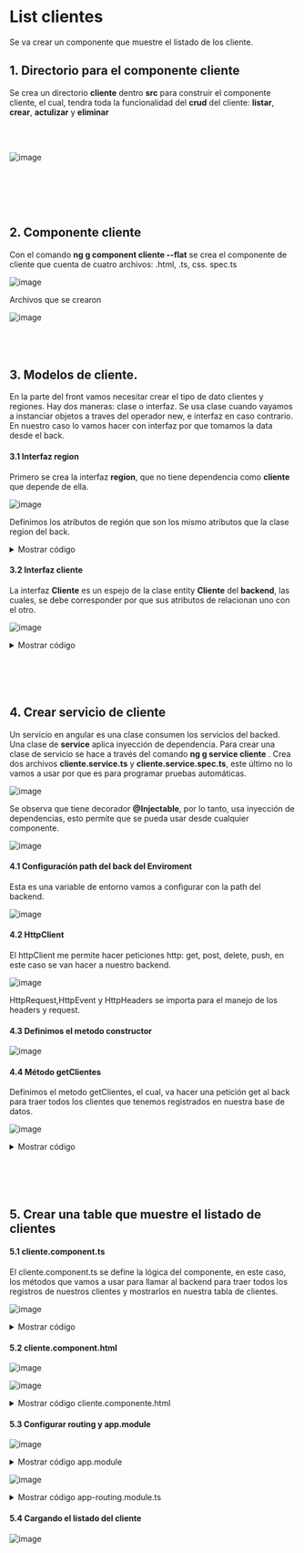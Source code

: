 # List clientes

Se va crear un componente que muestre el listado de los cliente. 

## 1. Directorio para el componente cliente

Se crea un directorio **cliente** dentro **src** para construir el componente cliente, el cual, tendra toda la funcionalidad del **crud** del cliente: **listar**, **crear**, **actulizar** y **eliminar**

<br>
<br>


![image](https://user-images.githubusercontent.com/31961588/166582863-03158336-c664-42d2-be8e-75bfe80d3ebd.png)

<br>
<br>
<br>
<br>

## 2. Componente cliente

Con el comando **ng g component cliente --flat** se crea el componente de cliente que cuenta de cuatro archivos: .html, .ts, css. spec.ts 

![image](https://user-images.githubusercontent.com/31961588/166586712-f4aed45b-6996-41c3-a8ca-7d6b106c6f16.png)

Archivos que se crearon

![image](https://user-images.githubusercontent.com/31961588/166586927-dde0ca3b-eb55-4bc7-8b5a-7904c96c4d4a.png)
<br>
<br>
<br>
<br>

## 3. Modelos de cliente. 

En la parte del front vamos necesitar crear el tipo de dato clientes y regiones. Hay dos maneras: clase o interfaz. Se usa clase cuando vayamos a instanciar objetos a traves del operador new, e interfaz en caso contrario. En nuestro caso lo vamos hacer con interfaz por que tomamos la data desde el back. 

#### 3.1 Interfaz region

Primero se crea la interfaz **region**, que no tiene dependencia como **cliente** que depende de ella. 

![image](https://github.com/crodrigr/spring-boot-angular-confenalco/assets/31961588/bdddec82-4d3a-4e8a-b23d-744ce844df98)


Definimos los atributos de región que son los mismo atributos que la clase region del back.

<details><summary>Mostrar código</summary>
<p>


```TypeScript
export interface Region{
    id?: number;
    nombre?: string;
}
```

</p>
</details>

#### 3.2 Interfaz cliente

La interfaz **Cliente** es un espejo de la clase entity **Cliente** del **backend**, las cuales, se debe corresponder por que sus atributos de relacionan uno con el otro. 

![image](https://github.com/crodrigr/spring-boot-angular-confenalco/assets/31961588/a41fc0aa-ad40-4c88-bbf5-450453a2e304)

<details><summary>Mostrar código</summary>
<p>


```typescript
   import {Region} from './region';

export interface Cliente{
    id?: number;
    nombre?: string;
    apellido?: string;
    createAt?: string;
    email?: string;
    region?: Region; 
   

}
```

</p>
</details>
<br>
<br>
<br>
<br>

## 4. Crear servicio de cliente

Un servicio en angular es una clase consumen los servicios del backed. Una clase de **service** aplica inyección de dependencia. Para crear una clase de servicio se hace a través del comando **ng g service cliente** . Crea dos archivos **cliente.service.ts** y **cliente.service.spec.ts**, este último no lo vamos a usar por que es para programar pruebas automáticas. 

![image](https://user-images.githubusercontent.com/31961588/166608399-252d5768-76f6-40e8-aaf2-9c92369717c4.png)

Se observa que tiene decorador **@Injectable**, por lo tanto, usa inyección de dependencias, esto permite que se pueda usar desde cualquier componente. 

![image](https://user-images.githubusercontent.com/31961588/166608638-0c88ae2a-e3ee-423b-873f-0a3ead5e1666.png)

#### 4.1 Configuración path del back del Enviroment 

Esta es una variable de entorno vamos a configurar con la path del backend. 

![image](https://user-images.githubusercontent.com/31961588/166608812-77c55f5f-91a0-483e-bd16-5cc6b51d005d.png)

#### 4.2 HttpClient

El httpClient me permite hacer peticiones http: get, post, delete, push, en este caso se van hacer a nuestro backend. 

![image](https://user-images.githubusercontent.com/31961588/166609142-5b31f255-530a-4c23-a64e-eed8b15960de.png)


HttpRequest,HttpEvent y HttpHeaders se importa para el manejo de los headers y request. 

#### 4.3 Definimos el metodo constructor

![image](https://user-images.githubusercontent.com/31961588/166609660-31539a53-266e-4eaa-8a03-f2bbc8aa1516.png)


#### 4.4 Método getClientes

Definimos el metodo getClientes, el cual, va hacer una petición get al back para traer todos los clientes que tenemos registrados en nuestra base de datos. 

![image](https://user-images.githubusercontent.com/31961588/166610288-b60a0fb2-add1-4dfb-9942-7ad81e75094c.png)


<details><summary>Mostrar código</summary>
<p>


```typescript
import { Injectable } from '@angular/core';
import { HttpClient, HttpRequest, HttpEvent,HttpHeaders } from '@angular/common/http';
import { environment } from '../../environments/environment';
import { Observable, throwError } from 'rxjs';
import { Cliente } from './cliente';

@Injectable({
  providedIn: 'root'
})
export class ClienteService {

  private urlApi: string ="";

  constructor(private http: HttpClient){
     this.urlApi = environment.apiUrl+'/api';
   }

  getClientes(): Observable<Cliente[]> {
    return this.http.get<Cliente[]>(this.urlApi + '/clientes');
  }
}
```

</p>
</details>

<br>
<br>
<br>
<br>


## 5. Crear una table que muestre el listado de clientes

#### 5.1 cliente.component.ts

El cliente.component.ts se define la lógica del componente, en este caso, los métodos que vamos a usar para llamar al backend para traer todos los registros de nuestros clientes y mostrarlos en nuestra tabla de clientes. 

![image](https://user-images.githubusercontent.com/31961588/166611612-030a1146-efd5-4c32-b990-6d5162a4778e.png)


<details><summary>Mostrar código</summary>
<p>


```typescript
  
import { Component, OnInit } from '@angular/core';
import { ClienteService } from './cliente.service';
import { Cliente } from './cliente';

@Component({
  selector: 'app-cliente',
  templateUrl: './cliente.component.html',
  styleUrls: ['./cliente.component.css']
})
export class ClienteComponent implements OnInit {

  title = 'Cliente';     
  clientes: Cliente[]=[];

  constructor(private clienteService: ClienteService) { }

  ngOnInit(): void {
    this.getClientes();
  }

  getClientes(): void{    
    this.clienteService.getClientes().subscribe(response => {
       this.clientes = response; 
    });


  }

}

```

</p>
</details>





#### 5.2 cliente.component.html

![image](https://user-images.githubusercontent.com/31961588/166612680-976a55c6-058d-4070-b1ae-f065c942ed50.png)

![image](https://user-images.githubusercontent.com/31961588/166612745-442691b0-7bbb-4a0e-8dee-a42405e4ed6b.png)


<details><summary>Mostrar código cliente.componente.html</summary>
<p>


```html
  <div class="card border-primary mb3">
    <div class="card-header">Clientes</div>
    <div class="card-body text-primary">
       <h5 class="card-title">Listado de clientes</h5>
      <div class="my-2 text-left">       
      </div>
      <div *ngIf="clientes?.length==0" class="alert alert-info">
       No hay registros en la base de datos!
      </div>
      <table class="table table-border table-hover text-primary">
        <thead>
           <tr>
              <th></th>
              <th>#</th>
              <th>Nombre</th>
              <th>Apellido</th>
              <th>Email</th>
              <th>Fecha</th>
              <th>Crear factura</th>
              <th>Actualizar</th>
              <th>Eliminar</th>
           </tr>
        </thead>
        <tbody>      
            <tr *ngFor="let cliente of clientes">
            <td><button type="button" class="btn btn-info" >Ver</button></td>
            <td>{{cliente.id}}</td>
            <td>{{cliente.nombre}}</td>
            <td>{{cliente.apellido}}</td>
            <td>{{cliente.email}}</td>
            <td>{{cliente.createAt}}</td>
            <td><button type="button" class="btn btn-secondary"  >Crear factura</button></td>
            <td><button type="button" class="btn btn-success" >Actualizar</button></td>
            <td><button type="button" class="btn btn-danger" >Elminar</button></td>
           </tr>
        </tbody>
      </table>
      
    </div>
    </div>
```

</p>
</details>






#### 5.3 Configurar routing y app.module

![image](https://user-images.githubusercontent.com/31961588/166614536-0468932a-998f-4824-8834-a6c9897b6603.png)

<details><summary>Mostrar código app.module</summary>
<p>


```typescript
 import { NgModule } from '@angular/core';
import { BrowserModule } from '@angular/platform-browser';
import { HttpClient } from '@angular/common/http';
import { HttpClientModule } from '@angular/common/http';

import { AppRoutingModule } from './app-routing.module';
import { AppComponent } from './app.component';
import { HeaderComponent } from './header/header.component';
import { ClienteComponent } from './cliente/cliente.component';

@NgModule({
  declarations: [
    AppComponent,
    HeaderComponent,
    ClienteComponent
  ],
  imports: [
    BrowserModule,
    AppRoutingModule,
    HttpClientModule 
  ],
  providers: [],
  bootstrap: [AppComponent]
})
export class AppModule { }
```

</p>
</details>




![image](https://user-images.githubusercontent.com/31961588/166614577-313848e4-3b2f-4bdb-ab42-db3235a8d715.png)

<details><summary>Mostrar código app-routing.module.ts</summary>
<p>



```TypeScript
import { NgModule } from '@angular/core';
import { RouterModule, Routes } from '@angular/router';
import { ClienteComponent} from '../app/cliente/cliente.component'

const routes: Routes = [ 
  { path: 'clientes', component: ClienteComponent }
  ];

@NgModule({
  imports: [RouterModule.forRoot(routes)],
  exports: [RouterModule]
})
export class AppRoutingModule { }
```

</p>
</details>

#### 5.4 Cargando el listado del cliente

![image](https://user-images.githubusercontent.com/31961588/166614790-35746e68-648c-48f2-8ee6-cd2b536a62c9.png)

